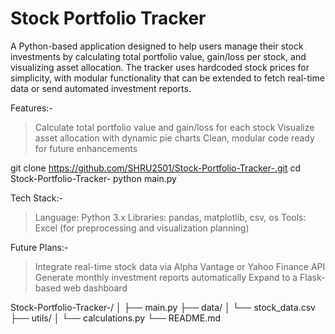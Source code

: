 # Stock Portfolio Tracker 
A Python-based application designed to help users manage their stock investments by calculating total portfolio value, gain/loss per stock, and visualizing asset allocation. The tracker uses hardcoded stock prices for simplicity, with modular functionality that can be extended to fetch real-time data or send automated investment reports.


Features:-
>Calculate total portfolio value and gain/loss for each stock
>Visualize asset allocation with dynamic pie charts
>Clean, modular code ready for future enhancements

git clone https://github.com/SHRU2501/Stock-Portfolio-Tracker-.git
cd Stock-Portfolio-Tracker-
python main.py

Tech Stack:-
>Language: Python 3.x
>Libraries: pandas, matplotlib, csv, os
>Tools: Excel (for preprocessing and visualization planning)

Future Plans:-
>Integrate real-time stock data via Alpha Vantage or Yahoo Finance API
>Generate monthly investment reports automatically
>Expand to a Flask-based web dashboard




Stock-Portfolio-Tracker-/
│
├── main.py
├── data/
│   └── stock_data.csv
├── utils/
│   └── calculations.py
└── README.md

